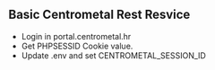 ## Basic Centrometal Rest Resvice

* Login in portal.centrometal.hr
* Get PHPSESSID Cookie value.
* Update .env and set CENTROMETAL_SESSION_ID
